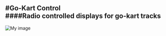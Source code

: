 #Go-Kart Control  
####Radio controlled displays for go-kart tracks  
---

 
![My image](https://raw.githubusercontent.com/gerdb/go-kart-control/master/Java/src/resources/splash.png)
